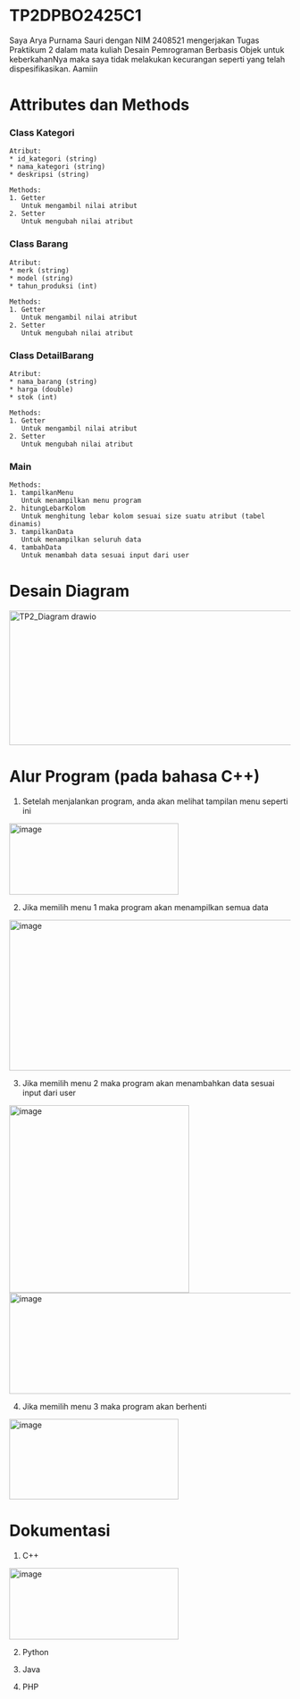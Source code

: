 # TP2DPBO2425C1
Saya Arya Purnama Sauri dengan NIM 2408521 mengerjakan Tugas Praktikum 2 dalam mata kuliah Desain Pemrograman Berbasis Objek untuk keberkahanNya maka saya tidak melakukan kecurangan seperti yang telah dispesifikasikan. Aamiin

# Attributes dan Methods
### Class Kategori
    Atribut:
    * id_kategori (string)
    * nama_kategori (string)
    * deskripsi (string)

    Methods:
    1. Getter
       Untuk mengambil nilai atribut
    2. Setter
       Untuk mengubah nilai atribut

### Class Barang
    Atribut:
    * merk (string)
    * model (string)
    * tahun_produksi (int)

    Methods:
    1. Getter
       Untuk mengambil nilai atribut
    2. Setter
       Untuk mengubah nilai atribut

### Class DetailBarang
    Atribut:
    * nama_barang (string)
    * harga (double)
    * stok (int)

    Methods:
    1. Getter
       Untuk mengambil nilai atribut
    2. Setter
       Untuk mengubah nilai atribut

### Main
    Methods:
    1. tampilkanMenu
       Untuk menampilkan menu program
    2. hitungLebarKolom
       Untuk menghitung lebar kolom sesuai size suatu atribut (tabel dinamis)
    3. tampilkanData
       Untuk menampilkan seluruh data
    4. tambahData
       Untuk menambah data sesuai input dari user

# Desain Diagram
<img width="622" height="241" alt="TP2_Diagram drawio" src="https://github.com/user-attachments/assets/3ccaac0d-047b-44e1-bb64-f4ce80f30c38" />


# Alur Program (pada bahasa C++)
1. Setelah menjalankan program, anda akan melihat tampilan menu seperti ini
<img width="303" height="128" alt="image" src="https://github.com/user-attachments/assets/ca6c7660-75bf-4e2d-b847-383ecbd8097c" />

2. Jika memilih menu 1 maka program akan menampilkan semua data
<img width="1199" height="270" alt="image" src="https://github.com/user-attachments/assets/2e626444-c44a-4d46-abb3-048926321d9e" />

3. Jika memilih menu 2 maka program akan menambahkan data sesuai input dari user
<img width="322" height="336" alt="image" src="https://github.com/user-attachments/assets/370edfe8-a4ee-49a7-8f68-81bc8f50c1d8" />
<img width="1205" height="181" alt="image" src="https://github.com/user-attachments/assets/b6b39a83-7cdf-4133-babf-d4b51ada4000" />

4. Jika memilih menu 3 maka program akan berhenti
<img width="303" height="144" alt="image" src="https://github.com/user-attachments/assets/5a0723d4-c3e9-44fd-a6ad-58dc13b173f4" />

# Dokumentasi
1. C++
<img width="303" height="128" alt="image" src="https://github.com/user-attachments/assets/ca6c7660-75bf-4e2d-b847-383ecbd8097c" />


2. Python

3. Java

4. PHP
